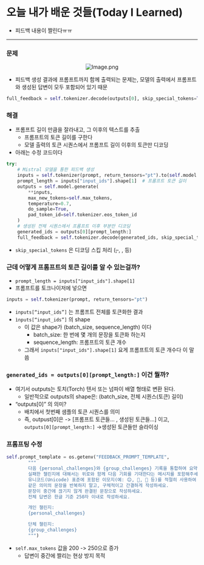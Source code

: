 # 오늘 내가 배운 것들(Today I Learned)

- 피드백 내용이 짤린다ㅠㅠ

---

### 문제

<p align="center">
<img src="https://resv2.craft.do/user/full/641ffdb9-6693-37da-6dbd-e78e1756c2de/doc/3c17d71c-25ef-2249-36c5-6ac2c9747d25/41ceb31e-d254-ba0f-c4aa-293f7bf054ec/LuFwOFT9zuA5hpXgtzxoQacNuFnPhtCCUOraKRzeqygz/Image.png" alt ="Image.png"/>
</p>

- 피드백 생성 결과에 프롬프트까지 함께 출력되는 문제는, 모델의 출력에서 프롬프트와 생성된 답변이 모두 포함되어 있기 때문

```python
full_feedback = self.tokenizer.decode(outputs[0], skip_special_tokens=True)
```

### 해결

- 프롬프트 길이 만큼을 잘라내고, 그 이후의 텍스트를 추출
  - 프롬프트의 토큰 길이를 구한다
  - 모델 출력의 토큰 시퀀스에서 프롬프트 길이 이후의 토큰만 디코딩
- 아래는 수정 코드이다

```python
try:
    # Mistral 모델을 통한 피드백 생성
    inputs = self.tokenizer(prompt, return_tensors="pt").to(self.model.device)
    prompt_length = inputs["input_ids"].shape[1]  # 프롬프트 토큰 길이
    outputs = self.model.generate(
        **inputs,
        max_new_tokens=self.max_tokens,
        temperature=0.7,
        do_sample=True,
        pad_token_id=self.tokenizer.eos_token_id
    )
    # 생성된 전체 시퀀스에서 프롬프트 이후 부분만 디코딩
    generated_ids = outputs[0][prompt_length:]
    full_feedback = self.tokenizer.decode(generated_ids, skip_special_tokens=True)
```

- `skip_special_tokens` 은 디코딩 스킵 처리 (<s>, </s>, <pad>, <unk> 등)

### 근데 어떻게 프롬프트의 토큰 길이를 알 수 있는걸까?

- `prompt_length = inputs["input_ids"].shape[1]`
- 프롬프트를 토크나이저에 넣으면

```python
inputs = self.tokenizer(prompt, return_tensors="pt")
```

- `inputs[“input_ids”]` 는 프롬프트 전체를 토큰화한 결과
- `ìnputs[“input_ids”]` 의 shape
  - 이 값은 shape가 (batch_size, sequence_length) 이다
    - batch_size: 한 번에 몇 개의 문장을 토큰화 하는지
    - sequence_length: 프롬프트의 토큰 개수
  - 그래서 `inputs["input_ids"].shape[1]` 요게 프롬프트의 토큰 개수다 이 말씀

### `generated_ids = outputs[0][prompt_length:]` 이건 뭘까?

- 여기서 outputs는 토치(Torch) 텐서 또는 넘파이 배열 형태로 변환 된다.
  - 일반적으로 outputs의 shape은: (batch_size, 전체 시퀀스(토큰) 길이)
- “outputs[0]” 의 의미?
  - 배치에서 첫번째 샘플의 토큰 시퀀스를 의미
  - 즉, outpust[0]은 -> [프롬프트 토큰들... , 생성된 토큰들...] 이고,  `outputs[0][prompt_length:]` ->생성된 토큰들만 슬라이싱

### 프롬프팅 수정

```python
self.prompt_template = os.getenv("FEEDBACK_PROMPT_TEMPLATE",
        """
        다음 {personal_challenges}와 {group_challenges} 기록을 통합하여 요약하고, 사용자의 노력을 인정하고 격려하는 피드백을 한글로 생성해주세요.
        실패한 챌린지에 대해서는 위로와 함께 다음 기회를 기대한다는 메시지를 포함해주세요.
        유니코드(Unicode) 표준에 포함된 이모지(예: 😊, 🌱, 🎉 등)를 적절히 사용하여 친근하고 밝은 톤으로 작성해주세요.
        같은 의미의 문장을 반복하지 말고, 구체적이고 간결하게 작성하세요.
        문장이 중간에 끊기지 않게 완결된 문장으로 작성하세요.
        전체 답변은 한글 기준 250자 이내로 작성하세요.

        개인 챌린지:
        {personal_challenges}

        단체 챌린지:
        {group_challenges}
        """)
```

- `self.max_tokens` 값을 200 -> 250으로 증가
  - 답변이 중간에 짤리는 현상 방지 목적